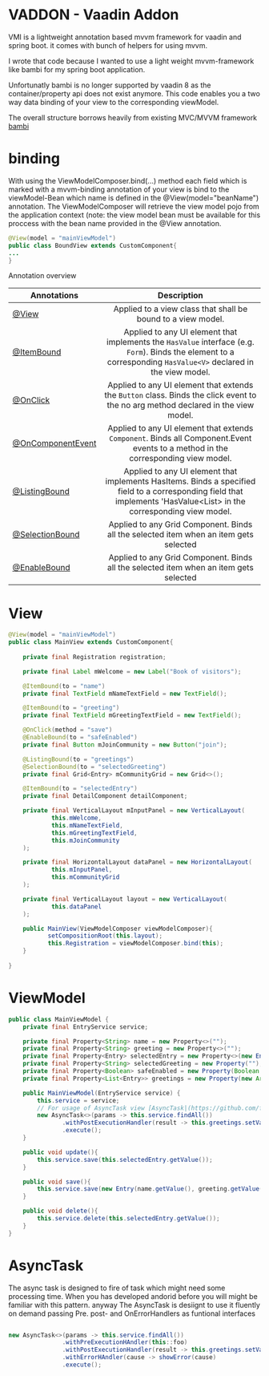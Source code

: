 # VADDON - Vaadin Addon
VMI is a lightweight annotation based mvvm framework for vaadin and spring boot. it comes with bunch of helpers for using mvvm. 

I wrote that code because I wanted to use a light weight mvvm-framework like bambi for my spring boot application. 

Unfortunatly bambi is no longer supported by vaadin 8 as the container/property api does not exist anymore. 
This code enables you a two way data binding of your view to the corresponding viewModel. 

The overall structure borrows heavily from existing MVC/MVVM framework [bambi](https://raw.githubusercontent.com/michaeljfazio/bambi-mvvm/)
 
# binding
With using the ViewModelComposer.bind(...) method each field which is marked with a mvvm-binding annotation of your view is 
bind to the viewModel-Bean which name is defined in the @View(model="beanName") annotation. The ViewModelComposer will retrieve the view model pojo from the application context (note: the view model bean must be available for this proccess with the bean name provided in the @View annotation. 

``` java 
@View(model = "mainViewModel")
public class BoundView extends CustomComponent{
...
}

```
Annotation overview

| Annotations                                                                                                                              | Description                                                                                                                                                                                |
| ---------------------------------------------------------------------------------------------------------------------------------------- |:------------------------------------------------------------------------------------------------------------------------------------------------------------------------------------------:| 
| [@View](https://github.com/flxplzk/vaddon/blob/master/src/main/java/de/flxplzk/vaadin/mvvm/View.java)                         | Applied to a view class that shall be bound to a view model.                                                                                                                               |
| [@ItemBound](https://github.com/flxplzk/vaddon/blob/master/src/main/java/de/flxplzk/vaadin/mvvm/ItemBound.java)               | Applied to any UI element that implements the `HasValue` interface (e.g. `Form`). Binds the element to a corresponding `HasValue<V>` declared in the view model.                               |
| [@OnClick](https://github.com/flxplzk/vaddon/blob/master/src/main/java/de/flxplzk/vaadin/mvvm/OnClick.java)     | Applied to any UI element that extends the `Button` class. Binds the click event to the no arg method declared in the view model.                    |
| [@OnComponentEvent](https://github.com/flxplzk/vaddon/blob/master/src/main/java/de/flxplzk/vaadin/mvvm/OnComponentEvent.java)           |Applied to any UI element that extends `Component`. Binds all Component.Event events to a method in the corresponding view model.                                                                          |
| [@ListingBound](https://github.com/flxplzk/vaddon/blob/master/src/main/java/de/flxplzk/vaadin/mvvm/ListingBound.java)             | Applied to any UI element that implements HasItems<V>. Binds a specified field to a corresponding field that implements 'HasValue<List<V>> in the corresponding view model.                                                            |
 | [@SelectionBound](https://github.com/flxplzk/vaddon/blob/master/src/main/java/de/flxplzk/vaadin/mvvm/SelectionBound.java)             | Applied to any Grid Component. Binds all the selected item when an item gets selected                                                            |
  | [@EnableBound](https://github.com/flxplzk/vmi/blob/master/src/main/java/de/flxplzk/vaadin/mvvm/EnableBound.java)             | Applied to any Grid Component. Binds all the selected item when an item gets selected                                                            |

# View
``` java
@View(model = "mainViewModel")
public class MainView extends CustomComponent{
 
    private final Registration registration;

    private final Label mWelcome = new Label("Book of visitors");

    @ItemBound(to = "name")
    private final TextField mNameTextField = new TextField();

    @ItemBound(to = "greeting")
    private final TextField mGreetingTextField = new TextField();

    @OnClick(method = "save")
    @EnableBound(to = "safeEnabled")
    private final Button mJoinCommunity = new Button("join");

    @ListingBound(to = "greetings")
    @SelectionBound(to = "selectedGreeting")
    private final Grid<Entry> mCommunityGrid = new Grid<>();

    @ItemBound(to = "selectedEntry")
    private final DetailComponent detailComponent;

    private final VerticalLayout mInputPanel = new VerticalLayout(
            this.mWelcome,
            this.mNameTextField,
            this.mGreetingTextField,
            this.mJoinCommunity
    );

    private final HorizontalLayout dataPanel = new HorizontalLayout(
            this.mInputPanel,
            this.mCommunityGrid
    );

    private final VerticalLayout layout = new VerticalLayout(
            this.dataPanel
    );

    public MainView(ViewModelComposer viewModelComposer){
           setCompositionRoot(this.layout);
           this.Registration = viewModelComposer.bind(this);
    }
    
}
```
# ViewModel
``` java
public class MainViewModel {
    private final EntryService service;

    private final Property<String> name = new Property<>("");
    private final Property<String> greeting = new Property<>("");
    private final Property<Entry> selectedEntry = new Property<>(new Entry());
    private final Property<String> selectedGreeting = new Property(""); 
    private final Property<Boolean> safeEnabled = new Property(Boolean.FALSE); 
    private final Property<List<Entry>> greetings = new Property(new ArrayList());

    public MainViewModel(EntryService service) {
        this.service = service;
        // For usage of AsyncTask view [AsyncTask|(https://github.com/flxplzk/vmi/blob/master/src/main/java/de/flxplzk/vaadin/async/AsyncTask.java)]
        new AsyncTask<>(params -> this.service.findAll())
               .withPostExecutionHandler(result -> this.greetings.setValue(result)
               .execute();
    }

    public void update(){
        this.service.save(this.selectedEntry.getValue());
    }

    public void save(){
        this.service.save(new Entry(name.getValue(), greeting.getValue()));
    }

    public void delete(){
        this.service.delete(this.selectedEntry.getValue());
    }
}
```

# AsyncTask

The async task is designed to fire of task which might need some processing time. When you has developed andorid before you will might be familiar with this pattern. anyway The AsyncTask is desiignt to use it fluently on demand passing Pre. post- and OnErrorHandlers as funtional interfaces

``` Java

new AsyncTask<>(params -> this.service.findAll())
               .withPreExecutionHAndler(this::foo)
               .withPostExecutionHandler(result -> this.greetings.setValue(result)
               .withErrorHAndler(cause -> showError(cause)
               .execute();

